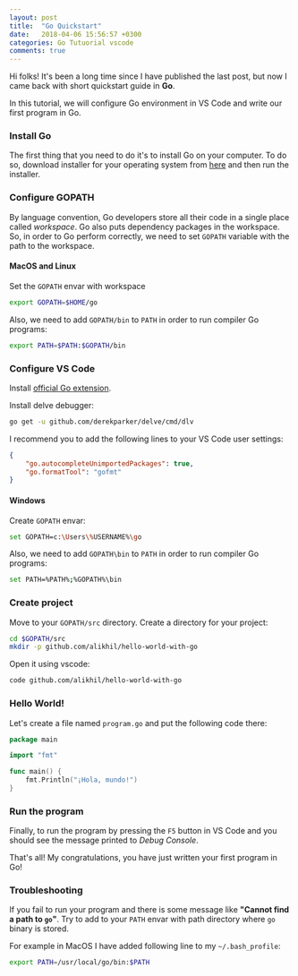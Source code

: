 ```yaml
---
layout: post
title:  "Go Quickstart"
date:   2018-04-06 15:56:57 +0300
categories: Go Tutuorial vscode
comments: true
---
```


Hi folks! 
It's been a long time since I have published the last post, but now I came back with short quickstart guide in **Go**.

In this tutorial, we will configure Go environment in VS Code and write our first program in Go.

### Install Go

The first thing that you need to do it's to install Go on your computer. To do so, download installer for your operating system from  [here](https://golang.org/dl/) and then run the installer.


### Configure GOPATH

By language convention, Go developers store all their code in a single place called *workspace*. Go also puts dependency packages in the workspace. So, in order to Go perform correctly, we need to set `GOPATH` variable with the path to the workspace. 

#### MacOS and Linux

Set the `GOPATH` envar with workspace

```bash
export GOPATH=$HOME/go
```

Also, we need to add `GOPATH/bin` to `PATH` in order to run compiler Go programs:

```bash
export PATH=$PATH:$GOPATH/bin
```

### Configure VS Code

Install [official Go extension](https://github.com/Microsoft/vscode-go).

Install delve debugger:

```bash
go get -u github.com/derekparker/delve/cmd/dlv
```

I recommend you to add the following lines to your VS Code user settings:

```json
{
    "go.autocompleteUnimportedPackages": true,
    "go.formatTool": "gofmt"
}
```

#### Windows

Create `GOPATH` envar:

```sh
set GOPATH=c:\Users\%USERNAME%\go
```

Also, we need to add `GOPATH\bin` to `PATH` in order to run compiler Go programs:

```sh
set PATH=%PATH%;%GOPATH%\bin
```

### Create project

Move to your `GOPATH/src` directory. Create a directory for your project:

```bash
cd $GOPATH/src
mkdir -p github.com/alikhil/hello-world-with-go
```

Open it using vscode:

```bash
code github.com/alikhil/hello-world-with-go
```

### Hello World!

Let's create a file named `program.go` and put the following code there:

```go
package main

import "fmt"

func main() {
    fmt.Println("¡Hola, mundo!")
}

```

### Run the program

Finally, to run the program by pressing the `F5` button in VS Code and you should see the message printed to *Debug Console*.

That's all! My congratulations, you have just written your first program in Go! 

### Troubleshooting

If you fail to run your program and there is some message like **"Cannot find a path to `go`"**.
Try to add to your `PATH` envar with path directory where `go` binary is stored.

For example in MacOS I have added following line to my `~/.bash_profile`:

```bash
export PATH=/usr/local/go/bin:$PATH
```